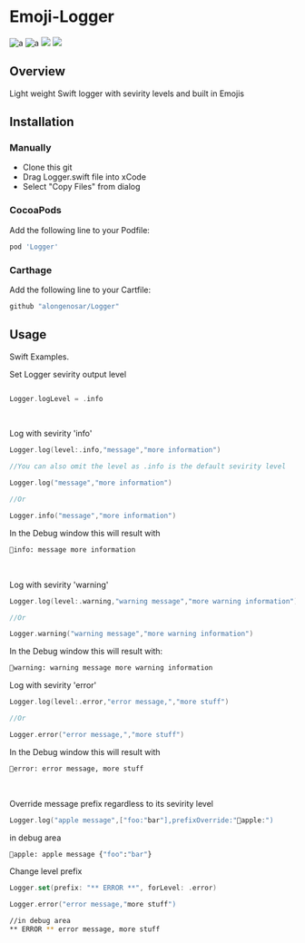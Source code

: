 # Emoji-Logger
![a](https://cocoapod-badges.herokuapp.com/v/Emoji-Logger/badge.png?link=www.google.com)
![a](https://img.shields.io/badge/Language-Swift%204-orange.svg)
![](https://img.shields.io/badge/dynamic/json.svg?url=https://api.github.com/repos/alongenosar/Emoji-Logger&label=stars&query=$.stargazers_count&color=yellow)
![](https://img.shields.io/badge/dynamic/json.svg?url=https://api.github.com/repos/alongenosar/Emoji-Logger&label=followers&query=$.follower_count&color=green)
## Overview
Light weight Swift logger with sevirity levels and built in Emojis

## Installation

### Manually
- Clone this git
- Drag Logger.swift file into xCode
- Select "Copy Files" from dialog

### CocoaPods
Add the following line to your Podfile:

```bash
pod 'Logger'
```

### Carthage
Add the following line to your Cartfile:

```bash
github "alongenosar/Logger"
```

## Usage
Swift Examples. 

Set Logger sevirity output level
```swift

Logger.logLevel = .info
```
<br/>    

Log with sevirity 'info'
```swift
Logger.log(level:.info,"message","more information")

//You can also omit the level as .info is the default sevirity level

Logger.log("message","more information")

//Or

Logger.info("message","more information")
```
In the Debug window this will result with
```bash
🔵info: message more information
```
<br/>    
  

Log with sevirity 'warning'
```swift
Logger.log(level:.warning,"warning message","more warning information")

//Or 

Logger.warning("warning message","more warning information")
```

In the Debug window this will result with:
```bash
🔶warning: warning message more warning information
```

Log with sevirity 'error'
```swift
Logger.log(level:.error,"error message,","more stuff")

//Or

Logger.error("error message,","more stuff")
```

In the Debug window this will result with
```bash
🔴error: error message, more stuff
```
<br/>

Override message prefix regardless to its sevirity level
```swift
Logger.log("apple message",["foo:"bar"],prefixOverride:"🍏apple:")
```

in debug area
```bash
🍏apple: apple message {"foo":"bar"}
```
  
  
Change level prefix
```Swift
Logger.set(prefix: "** ERROR **", forLevel: .error)  

Logger.error("error message,"more stuff")
```
```Bash
//in debug area
** ERROR ** error message, more stuff
```






